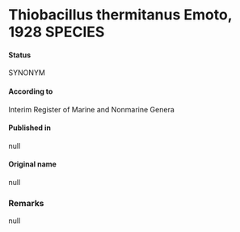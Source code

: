 # Thiobacillus thermitanus Emoto, 1928 SPECIES

#### Status
SYNONYM

#### According to
Interim Register of Marine and Nonmarine Genera

#### Published in
null

#### Original name
null

### Remarks
null